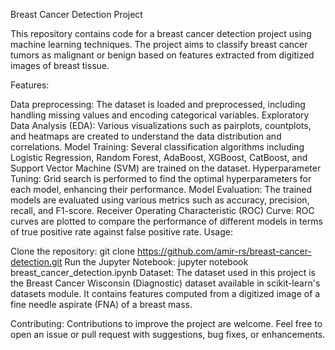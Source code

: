 Breast Cancer Detection Project

This repository contains code for a breast cancer detection project using machine learning techniques. The project aims to classify breast cancer tumors as malignant or benign based on features extracted from digitized images of breast tissue.

Features:

Data preprocessing: The dataset is loaded and preprocessed, including handling missing values and encoding categorical variables.
Exploratory Data Analysis (EDA): Various visualizations such as pairplots, countplots, and heatmaps are created to understand the data distribution and correlations.
Model Training: Several classification algorithms including Logistic Regression, Random Forest, AdaBoost, XGBoost, CatBoost, and Support Vector Machine (SVM) are trained on the dataset.
Hyperparameter Tuning: Grid search is performed to find the optimal hyperparameters for each model, enhancing their performance.
Model Evaluation: The trained models are evaluated using various metrics such as accuracy, precision, recall, and F1-score.
Receiver Operating Characteristic (ROC) Curve: ROC curves are plotted to compare the performance of different models in terms of true positive rate against false positive rate.
Usage:

Clone the repository: git clone https://github.com/amir-rs/breast-cancer-detection.git
Run the Jupyter Notebook: jupyter notebook breast_cancer_detection.ipynb
Dataset:
The dataset used in this project is the Breast Cancer Wisconsin (Diagnostic) dataset available in scikit-learn's datasets module. It contains features computed from a digitized image of a fine needle aspirate (FNA) of a breast mass.

Contributing:
Contributions to improve the project are welcome. Feel free to open an issue or pull request with suggestions, bug fixes, or enhancements.
